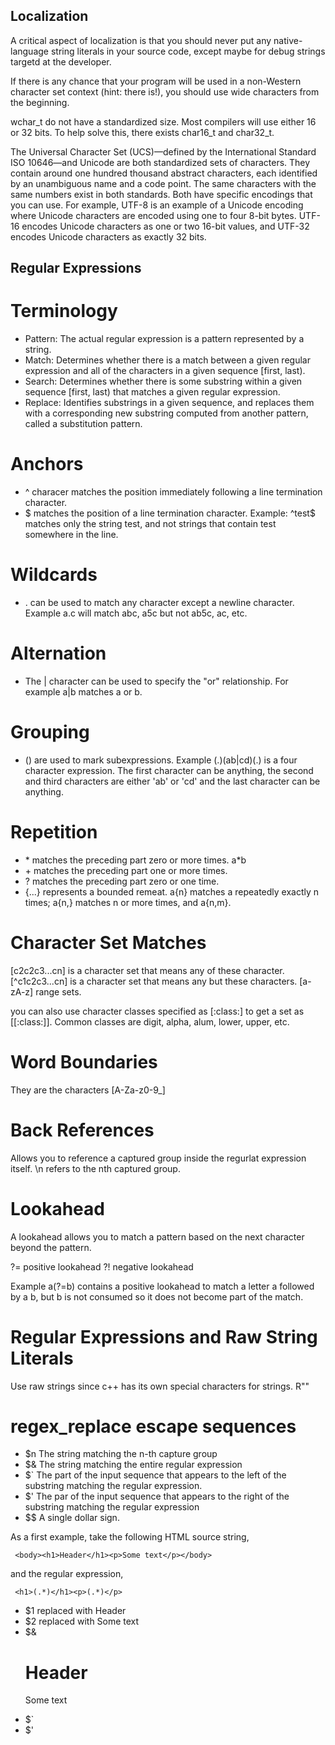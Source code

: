 Localization
-------------

A critical aspect of localization is that you should never put any native-language string literals in your source code, except maybe for debug strings targetd at the developer. 

If there is any chance that your program will be used in a non-Western character set context (hint: there is!), you should use wide characters from the beginning.

wchar_t do not have a standardized size. Most compilers will use either 16 or 32 bits. To help solve this, there exists char16_t and
char32_t. 

The Universal Character Set (UCS)—defined by the International Standard ISO 10646—and Unicode are both standardized sets of characters. They contain around one hundred thousand abstract characters, each identified by an unambiguous name and a code point. The same characters with the same numbers exist in both standards. Both have specific encodings that you can use. For example, UTF-8 is an example of a Unicode encoding where Unicode characters are encoded using one to four 8-bit bytes. UTF-16 encodes Unicode characters as one or two 16-bit values, and UTF-32 encodes Unicode characters as exactly 32 bits.


Regular Expressions
---------------------

Terminology
============
* Pattern: The actual regular expression is a pattern represented by a string.
* Match: Determines whether there is a match between a given regular expression and all of the characters in a given sequence [first, last).
* Search: Determines whether there is some substring within a given sequence [first, last) that matches a given regular expression.
* Replace: Identifies substrings in a given sequence, and replaces them with a corresponding new substring computed from another pattern, called a substitution pattern.

Anchors
=======
* ^ characer matches the position immediately following a line termination character. 
* $ matches the position of a line termination character. 
Example: ^test$ matches only the string test, and not strings that
contain test somewhere in the line. 

Wildcards
=========
* . can be used to match any character except a newline character. 
Example a.c will match abc, a5c but not ab5c, ac, etc. 

Alternation
===========
* The | character can be used to specify the "or" relationship. For example a|b matches a or b. 

Grouping
========
* () are used to mark subexpressions. 
Example (.)(ab|cd)(.) is a four character expression. The first character can be anything, the second and third characters are either 'ab' or 'cd' and the last character can be anything. 

Repetition
===========
* \* matches the preceding part zero or more times. a*b
* \+ matches the preceding part one or more times. 
* ? matches the preceding part zero or one time.
* \{...} represents a bounded remeat. a{n} matches a repeatedly exactly n times; a{n,} matches n or more times, and a{n,m}. 

Character Set Matches
=====================
[c2c2c3...cn] is a character set that means any of these character. 
[^c1c2c3...cn] is a character set that means any but these characters.
[a-zA-z] range sets. 

you can also use character classes specified as [:class:] to get a set
as [[:class:]]. Common classes are digit, alpha, alum, lower, upper, etc. 

Word Boundaries
================
They are the characters [A-Za-z0-9_]

Back References
===============
Allows you to reference a captured group inside the regurlat expression itself. \n refers to the nth captured group.

Lookahead
=========
A lookahead allows you to match a pattern based on the next character beyond the pattern.

?= positive lookahead
?! negative lookahead

Example a(?=b) contains a positive lookahead to match a letter a followed by a b, but b is not consumed so it does not become part of the match. 

Regular Expressions and Raw String Literals
===========================================
Use raw strings since c++ has its own special characters for strings. 
R""

regex_replace escape sequences
===============================
* $n The string matching the n-th capture group
* $& The string matching the entire regular expression
* $` The part of the input sequence that appears to the left of the substring matching the regular expression.
* $' The par of the input sequence that appears to the right of the substring matching the regular expression
* $$ A single dollar sign. 

As a first example, take the following HTML source string,


     <body><h1>Header</h1><p>Some text</p></body>
and the regular expression,


     <h1>(.*)</h1><p>(.*)</p>

* $1 replaced with Header
* $2 replaced with Some text
* $& <h1>Header</h1><p>Some text</p>
* $` <body>
* $' </body>